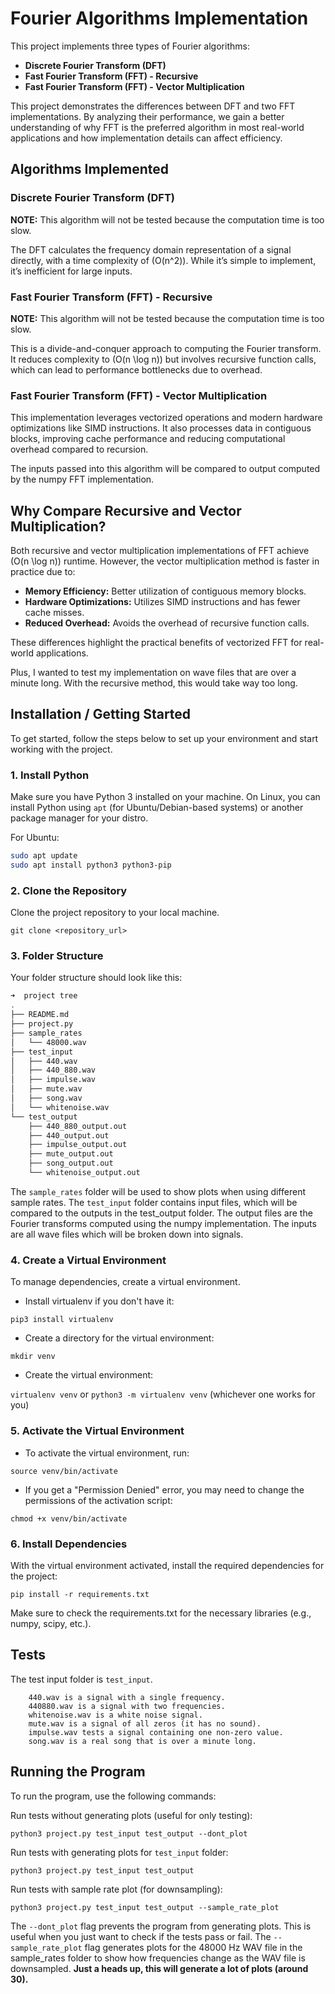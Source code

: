 # Fourier Algorithms Implementation

This project implements three types of Fourier algorithms:

- **Discrete Fourier Transform (DFT)**
- **Fast Fourier Transform (FFT) - Recursive**
- **Fast Fourier Transform (FFT) - Vector Multiplication**

This project demonstrates the differences between DFT and two FFT implementations. By analyzing their performance, we gain a better understanding of why FFT is the preferred algorithm in most real-world applications and how implementation details can affect efficiency.

## Algorithms Implemented

### Discrete Fourier Transform (DFT)

**NOTE:** This algorithm will not be tested because the computation time is too slow.

The DFT calculates the frequency domain representation of a signal directly, with a time complexity of \(O(n^2)\). While it’s simple to implement, it’s inefficient for large inputs.

### Fast Fourier Transform (FFT) - Recursive

**NOTE:** This algorithm will not be tested because the computation time is too slow.

This is a divide-and-conquer approach to computing the Fourier transform. It reduces complexity to \(O(n \log n)\) but involves recursive function calls, which can lead to performance bottlenecks due to overhead.

### Fast Fourier Transform (FFT) - Vector Multiplication

This implementation leverages vectorized operations and modern hardware optimizations like SIMD instructions. It also processes data in contiguous blocks, improving cache performance and reducing computational overhead compared to recursion.

The inputs passed into this algorithm will be compared to output computed by the numpy FFT implementation.

## Why Compare Recursive and Vector Multiplication?

Both recursive and vector multiplication implementations of FFT achieve \(O(n \log n)\) runtime. However, the vector multiplication method is faster in practice due to:

- **Memory Efficiency:** Better utilization of contiguous memory blocks.
- **Hardware Optimizations:** Utilizes SIMD instructions and has fewer cache misses.
- **Reduced Overhead:** Avoids the overhead of recursive function calls.

These differences highlight the practical benefits of vectorized FFT for real-world applications.

Plus, I wanted to test my implementation on wave files that are over a minute long. With the recursive method, this would take way too long.

## Installation / Getting Started

To get started, follow the steps below to set up your environment and start working with the project.

### 1. Install Python

Make sure you have Python 3 installed on your machine. On Linux, you can install Python using `apt` (for Ubuntu/Debian-based systems) or another package manager for your distro.

For Ubuntu:

```bash
sudo apt update
sudo apt install python3 python3-pip
```

### 2. Clone the Repository

Clone the project repository to your local machine.

`git clone <repository_url>`

### 3. Folder Structure

Your folder structure should look like this:

```bash
➜  project tree
.
├── README.md
├── project.py
├── sample_rates
│   └── 48000.wav
├── test_input
│   ├── 440.wav
│   ├── 440_880.wav
│   ├── impulse.wav
│   ├── mute.wav
│   ├── song.wav
│   └── whitenoise.wav
└── test_output
    ├── 440_880_output.out
    ├── 440_output.out
    ├── impulse_output.out
    ├── mute_output.out
    ├── song_output.out
    └── whitenoise_output.out

```

The `sample_rates` folder will be used to show plots when using different sample rates.
The `test_input` folder contains input files, which will be compared to the outputs in the test_output folder. The output files are the Fourier transforms computed using the numpy implementation. The inputs are all wave files which will be broken down into signals.

### 4. Create a Virtual Environment

To manage dependencies, create a virtual environment.

 - Install virtualenv if you don't have it:

 `pip3 install virtualenv`

 - Create a directory for the virtual environment:

 `mkdir venv`

 - Create the virtual environment:

 `virtualenv venv` or `python3 -m virtualenv venv` (whichever one works for you)

 ### 5. Activate the Virtual Environment

 - To activate the virtual environment, run:

 `source venv/bin/activate`

 - If you get a "Permission Denied" error, you may need to change the permissions of the activation script:

 `chmod +x venv/bin/activate`

### 6. Install Dependencies

With the virtual environment activated, install the required dependencies for the project:

`pip install -r requirements.txt`

Make sure to check the requirements.txt for the necessary libraries (e.g., numpy, scipy, etc.).

## Tests

The test input folder is `test_input`.

```
    440.wav is a signal with a single frequency.
    440880.wav is a signal with two frequencies.
    whitenoise.wav is a white noise signal.
    mute.wav is a signal of all zeros (it has no sound).
    impulse.wav tests a signal containing one non-zero value.
    song.wav is a real song that is over a minute long.

```

## Running the Program

To run the program, use the following commands:

Run tests without generating plots (useful for only testing):

    python3 project.py test_input test_output --dont_plot

 Run tests with generating plots for `test_input` folder:

    python3 project.py test_input test_output

Run tests with sample rate plot (for downsampling):

    python3 project.py test_input test_output --sample_rate_plot


The `--dont_plot` flag prevents the program from generating plots. This is useful when you just want to check if the tests pass or fail.
The `--sample_rate_plot` flag generates plots for the 48000 Hz WAV file in the sample_rates folder to show how frequencies change as the WAV file is downsampled.
**Just a heads up, this will generate a lot of plots (around 30).**


